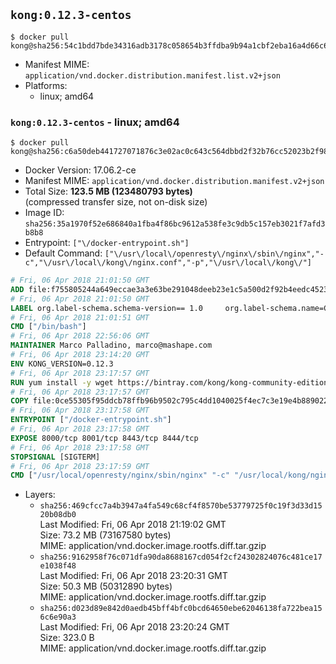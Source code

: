 ## `kong:0.12.3-centos`

```console
$ docker pull kong@sha256:54c1bdd7bde34316adb3178c058654b3ffdba9b94a1cbf2eba16a4d66c6d35d3
```

-	Manifest MIME: `application/vnd.docker.distribution.manifest.list.v2+json`
-	Platforms:
	-	linux; amd64

### `kong:0.12.3-centos` - linux; amd64

```console
$ docker pull kong@sha256:c6a50deb441727071876c3e02ac0c643c564dbbd2f32b76cc52023b2f9899728
```

-	Docker Version: 17.06.2-ce
-	Manifest MIME: `application/vnd.docker.distribution.manifest.v2+json`
-	Total Size: **123.5 MB (123480793 bytes)**  
	(compressed transfer size, not on-disk size)
-	Image ID: `sha256:35a1970f52e686840a1fba4f86bc9612a538fe3c9db5c157eb3021f7afd3b8b8`
-	Entrypoint: `["\/docker-entrypoint.sh"]`
-	Default Command: `["\/usr\/local\/openresty\/nginx\/sbin\/nginx","-c","\/usr\/local\/kong\/nginx.conf","-p","\/usr\/local\/kong\/"]`

```dockerfile
# Fri, 06 Apr 2018 21:01:50 GMT
ADD file:f755805244a649eccae3a3e63be291048deeb23e1c5a500d2f92b4eedc452322 in / 
# Fri, 06 Apr 2018 21:01:50 GMT
LABEL org.label-schema.schema-version== 1.0     org.label-schema.name=CentOS Base Image     org.label-schema.vendor=CentOS     org.label-schema.license=GPLv2     org.label-schema.build-date=20180402
# Fri, 06 Apr 2018 21:01:51 GMT
CMD ["/bin/bash"]
# Fri, 06 Apr 2018 22:56:06 GMT
MAINTAINER Marco Palladino, marco@mashape.com
# Fri, 06 Apr 2018 23:14:20 GMT
ENV KONG_VERSION=0.12.3
# Fri, 06 Apr 2018 23:17:57 GMT
RUN yum install -y wget https://bintray.com/kong/kong-community-edition-rpm/download_file?file_path=centos/7/kong-community-edition-$KONG_VERSION.el7.noarch.rpm &&     yum clean all
# Fri, 06 Apr 2018 23:17:57 GMT
COPY file:0ce55305f95ddcb78ffb96b9502c795c4dd1040025f4ec7c3e19e4b889022b90 in /docker-entrypoint.sh 
# Fri, 06 Apr 2018 23:17:58 GMT
ENTRYPOINT ["/docker-entrypoint.sh"]
# Fri, 06 Apr 2018 23:17:58 GMT
EXPOSE 8000/tcp 8001/tcp 8443/tcp 8444/tcp
# Fri, 06 Apr 2018 23:17:58 GMT
STOPSIGNAL [SIGTERM]
# Fri, 06 Apr 2018 23:17:59 GMT
CMD ["/usr/local/openresty/nginx/sbin/nginx" "-c" "/usr/local/kong/nginx.conf" "-p" "/usr/local/kong/"]
```

-	Layers:
	-	`sha256:469cfcc7a4b3947a4fa549c68cf4f8570be53779725f0c19f3d33d1520b08db0`  
		Last Modified: Fri, 06 Apr 2018 21:19:02 GMT  
		Size: 73.2 MB (73167580 bytes)  
		MIME: application/vnd.docker.image.rootfs.diff.tar.gzip
	-	`sha256:9162958f76c071dfa90da8688167cd054f2cf24302824076c481ce17e1038f48`  
		Last Modified: Fri, 06 Apr 2018 23:20:31 GMT  
		Size: 50.3 MB (50312890 bytes)  
		MIME: application/vnd.docker.image.rootfs.diff.tar.gzip
	-	`sha256:d023d89e842d0aedb45bff4bfc0bcd64650ebe62046138fa722bea156c6e90a3`  
		Last Modified: Fri, 06 Apr 2018 23:20:24 GMT  
		Size: 323.0 B  
		MIME: application/vnd.docker.image.rootfs.diff.tar.gzip
